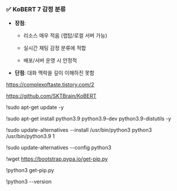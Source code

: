 ### ✅ **KoBERT 7 감정 분류**

- **장점**:
    
    - 리소스 매우 적음 (랩탑/로컬 서버 가능)
        
    - 실시간 채팅 감정 분류에 적합
        
    - 배포/서버 운영 시 안정적
        
- **단점**: 대화 맥락을 깊이 이해하진 못함

https://complexoftaste.tistory.com/2

https://github.com/SKTBrain/KoBERT

!sudo apt-get update -y

!sudo apt-get install python3.9 python3.9-dev python3.9-distutils -y

!sudo update-alternatives --install /usr/bin/python3 python3 /usr/bin/python3.9 1

!sudo update-alternatives --config python3

!wget https://bootstrap.pypa.io/get-pip.py

!python3 get-pip.py

!python3 --version
